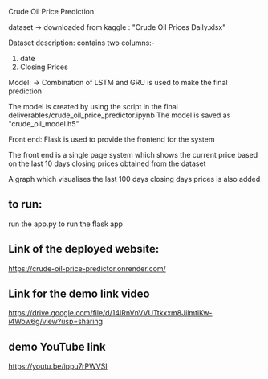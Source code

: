 Crude Oil Price Prediction

dataset -> downloaded from kaggle : "Crude Oil Prices Daily.xlsx"

Dataset description:
contains two columns:-

1.  date
2.  Closing Prices

Model:
-> Combination of LSTM and GRU is used to make the final prediction

The model is created by using the script in the final deliverables/crude_oil_price_predictor.ipynb
The model is saved as "crude_oil_model.h5"

Front end:
Flask is used to provide the frontend for the system

The front end is a single page system which shows the current price based on the last 10 days closing prices obtained from the dataset

A graph which visualises the last 100 days closing days prices is also added

## to run:

run the app.py to run the flask app

## Link of the deployed website:

https://crude-oil-price-predictor.onrender.com/

## Link for the demo link video

https://drive.google.com/file/d/14IRnVnVVUTtkxxm8JilmtiKw-i4Wow6g/view?usp=sharing

## demo YouTube link

https://youtu.be/ippu7rPWVSI
